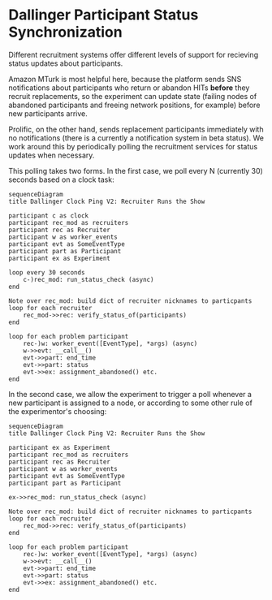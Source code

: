 # Dallinger Participant Status Synchronization

Different recruitment systems offer different levels of support for recieving
status updates about participants.

Amazon MTurk is most helpful here, because the platform sends SNS notifications
about participants who return or abandon HITs **before** they recruit
replacements, so the experiment can update state (failing nodes of abandoned
participants and freeing network positions, for example) before new participants
arrive.

Prolific, on the other hand, sends replacement participants immediately with no
notifications (there is a currently a notification system in beta status). We
work around this by periodically polling the recruitment services for status
updates when necessary.

This polling takes two forms. In the first case, we poll every N (currently 30)
seconds based on a clock task:

```mermaid
sequenceDiagram
title Dallinger Clock Ping V2: Recruiter Runs the Show

participant c as clock
participant rec_mod as recruiters
participant rec as Recruiter
participant w as worker_events
participant evt as SomeEventType
participant part as Participant
participant ex as Experiment

loop every 30 seconds
    c-)rec_mod: run_status_check (async)
end

Note over rec_mod: build dict of recruiter nicknames to particpants
loop for each recruiter
    rec_mod->>rec: verify_status_of(participants)
end

loop for each problem participant
    rec-)w: worker_event([EventType], *args) (async)
    w->>evt: __call__()
    evt->>part: end_time
    evt->>part: status
    evt->>ex: assignment_abandoned() etc.
end
```

In the second case, we allow the experiment to trigger a poll whenever a new
participant is assigned to a node, or according to some other rule of the
experimentor's choosing:

```mermaid
sequenceDiagram
title Dallinger Clock Ping V2: Recruiter Runs the Show

participant ex as Experiment
participant rec_mod as recruiters
participant rec as Recruiter
participant w as worker_events
participant evt as SomeEventType
participant part as Participant

ex->>rec_mod: run_status_check (async)

Note over rec_mod: build dict of recruiter nicknames to particpants
loop for each recruiter
    rec_mod->>rec: verify_status_of(participants)
end

loop for each problem participant
    rec-)w: worker_event([EventType], *args) (async)
    w->>evt: __call__()
    evt->>part: end_time
    evt->>part: status
    evt->>ex: assignment_abandoned() etc.
end
```